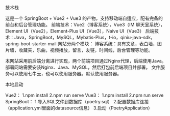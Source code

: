 
技术栈


这是一个 SpringBoot + Vue2 + Vue3 的产物，支持移动端自适应，配有完备的前台和后台管理功能。
前端技术：Vue2（博客系统），Vue3（IM 聊天室系统），Element UI（Vue2），Element-Plus UI（Vue3），Naive UI（Vue3）
后端技术：Java，SpringBoot，MySQL，Mybatis-Plus，t-io，qiniu-java-sdk，spring-boot-starter-mail
网站分两个模块：
博客系统：具有文章，表白墙，图片墙，收藏夹，乐曲，视频播放，留言，友链，时间线，后台管理等功能。

本网站采用前后端分离进行实现，两个前端项目通过Nginx代理，后端使用Java。
部署网站需要安装Nginx、Java、MySQL，然后打包前后端项目并部署。
文件服务可以使用七牛云，也可以使用服务器。默认使用服务器。

本地启动


Vue2：
1.npm install
2.npm run serve
Vue3：
1.npm install
2.npm run serve
SpringBoot：
1.导入SQL文件到数据库（poetry.sql）
2.配置数据库连接（application.yml里面的datasource信息）
3.启动（PoetryApplication）
